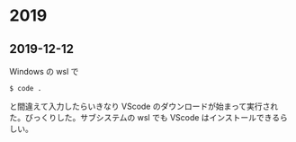 # 2019
## 2019-12-12
Windows の wsl で

    $ code .

と間違えて入力したらいきなり VScode のダウンロードが始まって実行された。びっくりした。サブシステムの wsl でも VScode はインストールできるらしい。
